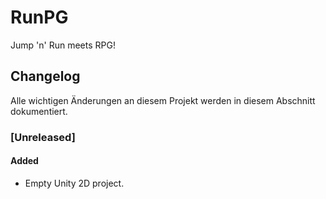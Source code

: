 # RunPG
Jump 'n' Run meets RPG!

## Changelog
Alle wichtigen Änderungen an diesem Projekt werden in diesem Abschnitt dokumentiert.

### [Unreleased]
#### Added
- Empty Unity 2D project.